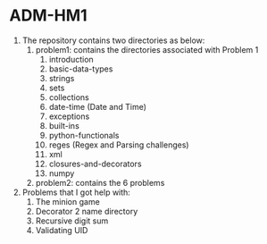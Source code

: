 # ADM-HM1

1) The repository contains two directories as below:
    1) problem1: contains the directories associated with Problem 1
        1) introduction
        2) basic-data-types
        3) strings
        4) sets
        5) collections
        6) date-time (Date and Time)
        7) exceptions
        8) built-ins
        9) python-functionals
        10) reges (Regex and Parsing challenges)
        11) xml
        12) closures-and-decorators
        13) numpy
    2) problem2: contains the 6 problems
2) Problems that I got help with:
    1) The minion game
    2) Decorator 2 name directory
    3) Recursive digit sum
    4) Validating UID